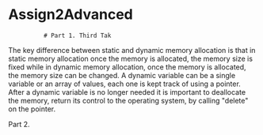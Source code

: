 # Assign2Advanced

              # Part 1. Third Tak
  The key difference between static and dynamic memory allocation is that in static memory allocation once the memory is allocated, the memory size is fixed while in dynamic memory allocation, once the memory is allocated, the memory size can be changed.
  A dynamic variable can be a single variable or an array of values, each one is kept track of using a pointer. After a dynamic variable is no longer needed it is important to deallocate the memory, return its control to the operating system, by calling "delete" on the pointer.

Part 2.
